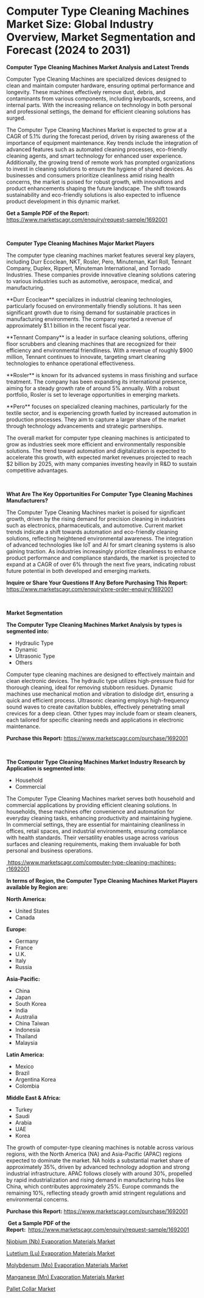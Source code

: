 <p><h1>Computer Type Cleaning Machines Market Size: Global Industry Overview, Market Segmentation and Forecast (2024 to 2031)</h1></p><p><strong>Computer Type Cleaning Machines Market Analysis and Latest Trends</strong></p>
<p><p>Computer Type Cleaning Machines are specialized devices designed to clean and maintain computer hardware, ensuring optimal performance and longevity. These machines effectively remove dust, debris, and contaminants from various components, including keyboards, screens, and internal parts. With the increasing reliance on technology in both personal and professional settings, the demand for efficient cleaning solutions has surged. </p><p>The Computer Type Cleaning Machines Market is expected to grow at a CAGR of 5.1% during the forecast period, driven by rising awareness of the importance of equipment maintenance. Key trends include the integration of advanced features such as automated cleaning processes, eco-friendly cleaning agents, and smart technology for enhanced user experience. Additionally, the growing trend of remote work has prompted organizations to invest in cleaning solutions to ensure the hygiene of shared devices. As businesses and consumers prioritize cleanliness amid rising health concerns, the market is poised for robust growth, with innovations and product enhancements shaping the future landscape. The shift towards sustainability and eco-friendly solutions is also expected to influence product development in this dynamic market.</p></p>
<p><strong>Get a Sample PDF of the Report:&nbsp;</strong> <a href="https://www.marketscagr.com/enquiry/request-sample/1692001?utm_campaign=1755&utm_medium=2&utm_source=Github&utm_content=ia&utm_term=18102024&utm_id=computer-type-cleaning-machines">https://www.marketscagr.com/enquiry/request-sample/1692001</a></p>
<p>&nbsp;</p>
<p><strong>Computer Type Cleaning Machines Major Market Players</strong></p>
<p><p>The computer type cleaning machines market features several key players, including Durr Ecoclean, NKT, Rosler, Pero, Minuteman, Karl Roll, Tennant Company, Duplex, Rippert, Minuteman International, and Tornado Industries. These companies provide innovative cleaning solutions catering to various industries such as automotive, aerospace, medical, and manufacturing.</p><p>**Durr Ecoclean** specializes in industrial cleaning technologies, particularly focused on environmentally friendly solutions. It has seen significant growth due to rising demand for sustainable practices in manufacturing environments. The company reported a revenue of approximately $1.1 billion in the recent fiscal year.</p><p>**Tennant Company** is a leader in surface cleaning solutions, offering floor scrubbers and cleaning machines that are recognized for their efficiency and environmental friendliness. With a revenue of roughly $900 million, Tennant continues to innovate, targeting smart cleaning technologies to enhance operational effectiveness.</p><p>**Rosler** is known for its advanced systems in mass finishing and surface treatment. The company has been expanding its international presence, aiming for a steady growth rate of around 5% annually. With a robust portfolio, Rosler is set to leverage opportunities in emerging markets.</p><p>**Pero** focuses on specialized cleaning machines, particularly for the textile sector, and is experiencing growth fueled by increased automation in production processes. They aim to capture a larger share of the market through technology advancements and strategic partnerships.</p><p>The overall market for computer type cleaning machines is anticipated to grow as industries seek more efficient and environmentally responsible solutions. The trend toward automation and digitalization is expected to accelerate this growth, with expected market revenues projected to reach $2 billion by 2025, with many companies investing heavily in R&D to sustain competitive advantages.</p></p>
<p>&nbsp;</p>
<p><strong>What Are The Key Opportunities For Computer Type Cleaning Machines Manufacturers?</strong></p>
<p><p>The Computer Type Cleaning Machines market is poised for significant growth, driven by the rising demand for precision cleaning in industries such as electronics, pharmaceuticals, and automotive. Current market trends indicate a shift towards automation and eco-friendly cleaning solutions, reflecting heightened environmental awareness. The integration of advanced technologies like IoT and AI for smart cleaning systems is also gaining traction. As industries increasingly prioritize cleanliness to enhance product performance and compliance standards, the market is projected to expand at a CAGR of over 6% through the next five years, indicating robust future potential in both developed and emerging markets.</p></p>
<p><strong>Inquire or Share Your Questions If Any Before Purchasing This Report:</strong> <a href="https://www.marketscagr.com/enquiry/pre-order-enquiry/1692001?utm_campaign=1755&utm_medium=2&utm_source=Github&utm_content=ia&utm_term=18102024&utm_id=computer-type-cleaning-machines">https://www.marketscagr.com/enquiry/pre-order-enquiry/1692001</a></p>
<p>&nbsp;</p>
<p><strong>Market Segmentation</strong></p>
<p><strong>The Computer Type Cleaning Machines Market Analysis by types is segmented into:</strong></p>
<p><ul><li>Hydraulic Type</li><li>Dynamic</li><li>Ultrasonic Type</li><li>Others</li></ul></p>
<p><p>Computer type cleaning machines are designed to effectively maintain and clean electronic devices. The hydraulic type utilizes high-pressure fluid for thorough cleaning, ideal for removing stubborn residues. Dynamic machines use mechanical motion and vibration to dislodge dirt, ensuring a quick and efficient process. Ultrasonic cleaning employs high-frequency sound waves to create cavitation bubbles, effectively penetrating small crevices for a deep clean. Other types may include foam or steam cleaners, each tailored for specific cleaning needs and applications in electronic maintenance.</p></p>
<p><strong>Purchase this Report:&nbsp;</strong><a href="https://www.marketscagr.com/purchase/1692001?utm_campaign=1755&utm_medium=2&utm_source=Github&utm_content=ia&utm_term=18102024&utm_id=computer-type-cleaning-machines">https://www.marketscagr.com/purchase/1692001</a></p>
<p>&nbsp;</p>
<p><strong>The Computer Type Cleaning Machines Market Industry Research by Application is segmented into:</strong></p>
<p><ul><li>Household</li><li>Commercial</li></ul></p>
<p><p>The Computer Type Cleaning Machines market serves both household and commercial applications by providing efficient cleaning solutions. In households, these machines offer convenience and automation for everyday cleaning tasks, enhancing productivity and maintaining hygiene. In commercial settings, they are essential for maintaining cleanliness in offices, retail spaces, and industrial environments, ensuring compliance with health standards. Their versatility enables usage across various surfaces and cleaning requirements, making them invaluable for both personal and business operations.</p></p>
<p><a href="https://www.marketscagr.com/computer-type-cleaning-machines-r1692001?utm_campaign=1755&utm_medium=2&utm_source=Github&utm_content=ia&utm_term=18102024&utm_id=computer-type-cleaning-machines">&nbsp;https://www.marketscagr.com/computer-type-cleaning-machines-r1692001</a></p>
<p><strong>In terms of Region, the Computer Type Cleaning Machines Market Players available by Region are:</strong></p>
<p>
    <p> <strong> North America: </strong>
        <ul>
            <li>United States</li>
            <li>Canada</li>
        </ul>
        </p> 
    <p> <strong> Europe: </strong>
        <ul>
            <li>Germany</li>
            <li>France</li>
            <li>U.K.</li>
            <li>Italy</li>
            <li>Russia</li>
        </ul>
        </p> 
    <p> <strong> Asia-Pacific: </strong>
        <ul>
            <li>China</li>
            <li>Japan</li>
            <li>South Korea</li>
            <li>India</li>
            <li>Australia</li>
            <li>China Taiwan</li>
            <li>Indonesia</li>
            <li>Thailand</li>
            <li>Malaysia</li>
        </ul>
        </p> 
    <p> <strong> Latin America: </strong>
        <ul>
            <li>Mexico</li>
            <li>Brazil</li>
            <li>Argentina Korea</li>
            <li>Colombia</li>
        </ul>
        </p> 
    <p> <strong> Middle East & Africa: </strong>
        <ul>
            <li>Turkey</li>
            <li>Saudi</li>
            <li>Arabia</li>
            <li>UAE</li>
            <li>Korea</li>
        </ul>
    </p>
    </p>
<p><p>The growth of computer-type cleaning machines is notable across various regions, with the North America (NA) and Asia-Pacific (APAC) regions expected to dominate the market. NA holds a substantial market share of approximately 35%, driven by advanced technology adoption and strong industrial infrastructure. APAC follows closely with around 30%, propelled by rapid industrialization and rising demand in manufacturing hubs like China, which contributes approximately 25%. Europe commands the remaining 10%, reflecting steady growth amid stringent regulations and environmental concerns.</p></p>
<p><strong>Purchase this Report: </strong><a href="https://www.marketscagr.com/purchase/1692001?utm_campaign=1755&utm_medium=2&utm_source=Github&utm_content=ia&utm_term=18102024&utm_id=computer-type-cleaning-machines">https://www.marketscagr.com/purchase/1692001</a></p>
<p>&nbsp;<strong>Get a Sample PDF of the Report:&nbsp;&nbsp;</strong><a href="https://www.marketscagr.com/enquiry/request-sample/1692001?utm_campaign=1755&utm_medium=2&utm_source=Github&utm_content=ia&utm_term=18102024&utm_id=computer-type-cleaning-machines">https://www.marketscagr.com/enquiry/request-sample/1692001</a></p>
<p><strong></strong></p>
<p><p><a href="https://www.linkedin.com/pulse/strategic-insights-global-niobium-nb-evaporation-materials-uubvc?utm_campaign=1755&utm_medium=2&utm_source=Github&utm_content=ia&utm_term=18102024&utm_id=computer-type-cleaning-machines">Niobium (Nb) Evaporation Materials Market</a></p><p><a href="https://www.linkedin.com/pulse/lutetium-lu-evaporation-materials-market-size-growth-industry-dyxkc?utm_campaign=1755&utm_medium=2&utm_source=Github&utm_content=ia&utm_term=18102024&utm_id=computer-type-cleaning-machines">Lutetium (Lu) Evaporation Materials Market</a></p><p><a href="https://www.linkedin.com/pulse/molybdenum-mo-evaporation-materials-market-evolution-key-trends-oe4qc?utm_campaign=1755&utm_medium=2&utm_source=Github&utm_content=ia&utm_term=18102024&utm_id=computer-type-cleaning-machines">Molybdenum (Mo) Evaporation Materials Market</a></p><p><a href="https://www.linkedin.com/pulse/manganese-mn-evaporation-materials-market-industry-landscape-fepsc?utm_campaign=1755&utm_medium=2&utm_source=Github&utm_content=ia&utm_term=18102024&utm_id=computer-type-cleaning-machines">Manganese (Mn) Evaporation Materials Market</a></p><p><a href="https://github.com/DRIVERKAPAUL/Market-Research-Report-List-1/blob/main/pallet-collar-market.md?utm_campaign=1755&utm_medium=2&utm_source=Github&utm_content=ia&utm_term=18102024&utm_id=computer-type-cleaning-machines">Pallet Collar Market</a></p></p>